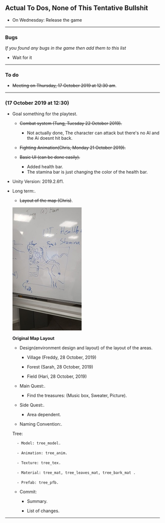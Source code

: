 ## Actual To Dos, None of This Tentative Bullshit

* On Wednesday: Release the game

---
### Bugs

_If you found any bugs in the game then add them to this list_

- Wait for it

---
### To do
- ~~Meeting on Thursday, 17 October 2019 at 12:30 am~~. 

---

### (17 October 2019 at 12:30)

- Goal something for the playtest.

    - ~~Combat system (Tung, Tuesday 22 October 2019).~~
        - Not actually done, The character can attack but there's no AI and the Ai doesnt hit back.

    - ~~Fighting Animation(Chris, Monday 21 October 2019).~~

    - ~~Basic UI (can be done easily).~~
        - Added health bar.
        - The stamina bar is just changing the color of the health bar.

- Unity Version: 2019.2.6f1.

- Long term:.

    - ~~Layout of the map (Chris)~~.

    ![](./screen-shots/MapLayout-Meeting-Thursday17October2019.png)

    __Original Map Layout__

    - Design(environment design and layout) of the layout of the areas.

        - Village (Freddy, 28 October, 2019)
        
        - Forest (Sarah, 28 October, 2019)

        - Field (Hari, 28 October, 2019)

    - Main Quest:. 

        - Find the treasures: (Music box, Sweater, Picture).

    - Side Quest:.

        - Area dependent.

    - Naming Convention:.

    Tree:

        - Model: tree_model. 

        - Animation: tree_anim.

        - Texture: tree_tex.

        - Material: tree_mat, tree_leaves_mat, tree_bark_mat .

        - Prefab: tree_pfb.
        
    - Commit: 

        - Summary.

        - List of changes.

---